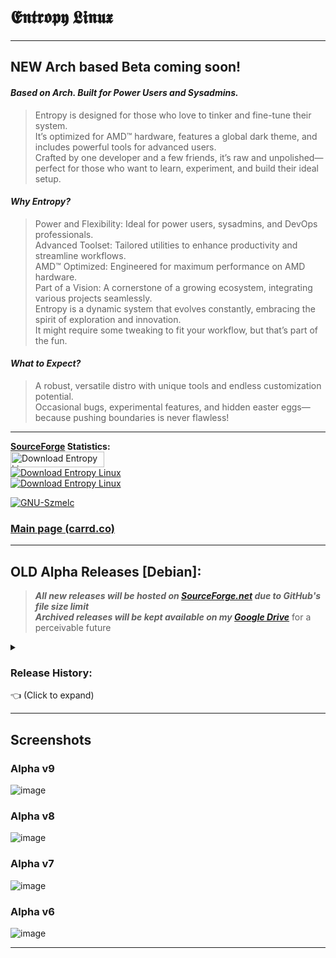 # **𝕰𝖓𝖙𝖗𝖔𝖕𝖞 𝕷𝖎𝖓𝖚𝖝**
---
## NEW Arch based Beta coming soon!


#### ***Based on Arch. Built for Power Users and Sysadmins.***  
> Entropy is designed for those who love to tinker and fine-tune their system. \
It’s optimized for AMD™ hardware, features a global dark theme, and includes powerful tools for advanced users. \
Crafted by one developer and a few friends, it’s raw and unpolished— \
perfect for those who want to learn, experiment, and build their ideal setup.

#### ***Why Entropy?***  
> Power and Flexibility: Ideal for power users, sysadmins, and DevOps professionals. \
Advanced Toolset: Tailored utilities to enhance productivity and streamline workflows. \
AMD™ Optimized: Engineered for maximum performance on AMD hardware. \
Part of a Vision: A cornerstone of a growing ecosystem, integrating various projects seamlessly. \
Entropy is a dynamic system that evolves constantly, embracing the spirit of exploration and innovation. \
It might require some tweaking to fit your workflow, but that’s part of the fun.

#### ***What to Expect?***  
> A robust, versatile distro with unique tools and endless customization potential. \
> Occasional bugs, experimental features, and hidden easter eggs—because pushing boundaries is never flawless!

---

**[SourceForge](https://sourceforge.net/projects/entropy-linux/) Statistics:** \
<a href="https://sourceforge.net/projects/entropy-linux/files/latest/download">
  <img src="https://img.shields.io/sourceforge/dt/entropy-linux.svg" width="150" height="25" alt="Download Entropy Linux">
</a> \
[![Download Entropy Linux](https://img.shields.io/sourceforge/dm/entropy-linux.svg)](https://sourceforge.net/projects/entropy-linux/files/latest/download) \
[![Download Entropy Linux](https://img.shields.io/sourceforge/dw/entropy-linux.svg)](https://sourceforge.net/projects/entropy-linux/files/latest/download)

[![GNU-Szmelc](https://img.shields.io/badge/GNU--Szmelc-000000?style=for-the-badge&logo=gnu&logoColor=lime)](https://github.com/GNU-Szmelc) 
### [Main page (carrd.co)](https://entropy-linux.carrd.co/)

---

## **OLD Alpha Releases [Debian]:**
> ***All new releases will be hosted on [SourceForge.net](https://sourceforge.net/projects/entropy-linux/) due to GitHub's file size limit*** \
> ***Archived releases will be kept available on my [Google Drive](https://drive.google.com/drive/folders/1AMP6WL7zf4NnY-TWfI6yaZqok0IqktTC?usp=sharing)*** for a perceivable future

<details><summary><h3><strong>Release History:</strong></h3> 👈 (Click to expand) </summary>

## **[Alpha]**

#### `Alpha v9 [Upshot Knothole]`
**Unified Update** - **[01/01/2025]**
> Major improvements to szmelc, accesibility, looks, configs and more!

#### `Alpha v8 [Ivy]`
**Bugfix Update** - **[12/11/2024]**  
> Major Bugfixes, APT config, minor improvements to szmelc, Root .config

#### `Alpha v7 [Tumbler Snapper]`
**Shell Update** - **[26/09/2024]**  
> Zen ZSH, p10k, fzf, nala, lazy-nvim and more! All things shell (and some bugs)

#### `Alpha v6 [Buster Jungle]`
**Core Update** - **[27/07/2024]**  
> Updated core packages from source + compilers, build tools etc.

#### `Alpha v5 [Greenhouse]`
**Theme Update** - **[08/06/2024]**  
> Picom composer, initial GTK, XFWM, QT configs, splash screen, themes

---

## **[Archived]**

#### `Alpha v4 [Ranger]`
**Essential Update** - **[12/04/2024]**  
> Python, dependencies, XFCE addons, P-mount, USB drivers

#### `Alpha v3 [Sandstone]`
**Szmelc Update** - **[03/03/2024]**  
> `szmelc` command + initial szmelc pack & path

#### `Alpha v2 [Crossroads]`
**Security Update** - **[24/02/2024]**  
> Firewall, Apparmor, SSH config, etc

#### `Alpha v1 [Trinity]`
**Initial Prototype** - **[14/01/2024]**  
> Barely any features + initial szmelc

</details>

---

## Screenshots
### Alpha v9
![image](https://github.com/user-attachments/assets/62d27fbb-2685-4f1b-9ec5-5d3265c0b741)

### Alpha v8
![image](https://github.com/user-attachments/assets/3ccd998e-79b0-4203-88ca-b190eb06a020)

### Alpha v7
![image](https://github.com/user-attachments/assets/e8bd52eb-f533-4e11-9861-f3260a5cbb1b)

### Alpha v6
![image](https://github.com/user-attachments/assets/243a06c8-79ef-4e37-878b-8edf6bb6d462)

---

